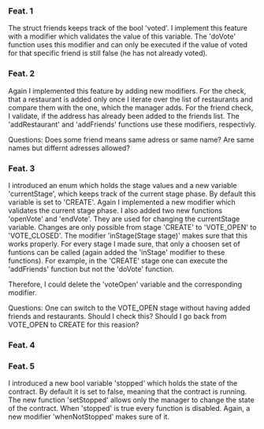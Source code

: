 ### Feat. 1 
The struct friends keeps track of the bool 'voted'. I implement this feature with a modifier which validates the value of this variable. 
The 'doVote' function uses this modifier and can only be executed if the value of voted for that specific friend is still false (he has not already voted).

### Feat. 2

Again I implemented this feature by adding new modifiers. For the check, that a restaurant is added only once I iterate over the list of restaurants and compare
them with the one, which the manager adds. For the friend check, I validate, if the address has already been added to the friends list. 
The 'addRestaurant' and 'addFriends' functions use these modifiers, respectivly.

Questions: Does some friend means same adress or same name? Are same names but differnt adresses allowed?

### Feat. 3

I introduced an enum which holds the stage values and a new variable 'currentStage', which keeps track of the current stage phase. By default this variable is set to 'CREATE'.
Again I implemented a new modifier which validates the current stage phase. I also added two new functions 'openVote' and 'endVote'. They are used for changing the currentStage variable.
Changes are only possible from stage 'CREATE' to 'VOTE_OPEN' to 'VOTE_CLOSED'. The modifier 'inStage(Stage stage)' makes sure that this works properly. 
For every stage I made sure, that only a choosen set of funtions can be called (again added the 'inStage' modifier to these functions). 
For example, in the 'CREATE' stage one can execute the 'addFriends' function but not the 'doVote' function. 

Therefore, I could delete the 'voteOpen' variable and the corresponding modifier.

Questions: One can switch to the VOTE_OPEN stage without having added friends and restaurants. Should I check this? Should I go back from VOTE_OPEN to CREATE for this reasion?

### Feat. 4

### Feat. 5

I introduced a new bool variable 'stopped' which holds the state of the contract. By default it is set to false, meaning that the contract is running. 
The new function 'setStopped' allows only the manager to change the state of the contract. When 'stopped' is true every function is disabled.
Again, a new modifier 'whenNotStopped' makes sure of it.

